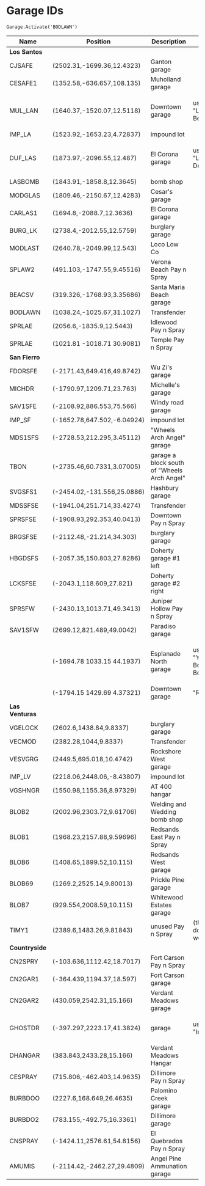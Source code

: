 # Garage IDs

```
Garage.Activate('BODLAWN')
```

| Name             | Position                    | Description                                 | Notes                                 |
| ---------------- | --------------------------- | ------------------------------------------- | ------------------------------------- |
| **Los Santos**   |                             |                                             |                                       |
| CJSAFE           | (2502.31,-1699.36,12.4323)  | Ganton garage                               |                                       |
| CESAFE1          | (1352.58,-636.657,108.135)  | Muholland garage                            |                                       |
| MUL_LAN          | (1640.37,-1520.07,12.5118)  | Downtown garage                             | <p>used in <br>"Life's a Beach"</p>   |
| IMP_LA           | (1523.92,-1653.23,4.72837)  | impound lot                                 |                                       |
| DUF_LAS          | (1873.97,-2096.55,12.487)   | El Corona garage                            | <p>used in <br>"Los Desperados"</p>   |
| LASBOMB          | (1843.91,-1858.8,12.3645)   | bomb shop                                   |                                       |
| MODGLAS          | (1809.46,-2150.67,12.4283)  | Cesar's garage                              |                                       |
| CARLAS1          | (1694.8,-2088.7,12.3636)    | El Corona garage                            |                                       |
| BURG_LK          | (2738.4,-2012.55,12.5759)   | burglary garage                             |                                       |
| MODLAST          | (2640.78,-2049.99,12.543)   | Loco Low Co                                 |                                       |
| SPLAW2           | (491.103,-1747.55,9.45516)  | Verona Beach Pay n Spray                    |                                       |
| BEACSV           | (319.326,-1768.93,3.35686)  | Santa Maria Beach garage                    |                                       |
| BODLAWN          | (1038.24,-1025.67,31.1027)  | Transfender                                 |                                       |
| SPRLAE           | (2056.6,-1835.9,12.5443)    | Idlewood Pay n Spray                        |                                       |
| SPRLAE           | (1021.81 -1018.71 30.9081)  | Temple Pay n Spray                          |                                       |
| **San Fierro**   |                             |                                             |                                       |
| FDORSFE          | (-2171.43,649.416,49.8742)  | Wu Zi's garage                              |                                       |
| MICHDR           | (-1790.97,1209.71,23.763)   | Michelle's garage                           |                                       |
| SAV1SFE          | (-2108.92,886.553,75.566)   | Windy road garage                           |                                       |
| IMP_SF           | (-1652.78,647.502,-6.04924) | impound lot                                 |                                       |
| MDS1SFS          | (-2728.53,212.295,3.45112)  | "Wheels Arch Angel" garage                  |                                       |
| TBON             | (-2735.46,60.7331,3.07005)  | garage a block south of "Wheels Arch Angel" |                                       |
| SVGSFS1          | (-2454.02,-131.556,25.0886) | Hashbury garage                             |                                       |
| MDSSFSE          | (-1941.04,251.714,33.4274)  | Transfender                                 |                                       |
| SPRSFSE          | (-1908.93,292.353,40.0413)  | Downtown Pay n Spray                        |                                       |
| BRGSFSE          | (-2112.48,-21.214,34.303)   | burglary garage                             |                                       |
| HBGDSFS          | (-2057.35,150.803,27.8286)  | Doherty garage #1 left                      |                                       |
| LCKSFSE          | (-2043.1,118.609,27.821)    | Doherty garage #2 right                     |                                       |
| SPRSFW           | (-2430.13,1013.71,49.3413)  | Juniper Hollow Pay n Spray                  |                                       |
| SAV1SFW          | (2699.12,821.489,49.0042)   | Paradiso garage                             |                                       |
|                  | (-1694.78 1033.15 44.1937)  | Esplanade North garage                      | <p>used in <br>"Yay Ka-Boom-Boom"</p> |
|                  | (-1794.15 1429.69 4.37321)  | Downtown garage                             | "Ran Fa Li"                           |
| **Las Venturas** |                             |                                             |                                       |
| VGELOCK          | (2602.6,1438.84,9.8337)     | burglary garage                             |                                       |
| VECMOD           | (2382.28,1044,9.8337)       | Transfender                                 |                                       |
| VESVGRG          | (2449.5,695.018,10.4742)    | Rockshore West garage                       |                                       |
| IMP_LV           | (2218.06,2448.06,-8.43807)  | impound lot                                 |                                       |
| VGSHNGR          | (1550.98,1155.36,8.97329)   | AT 400 hangar                               |                                       |
| BLOB2            | (2002.96,2303.72,9.61706)   | Welding and Wedding bomb shop               |                                       |
| BLOB1            | (1968.23,2157.88,9.59696)   | Redsands East Pay n Spray                   |                                       |
| BLOB6            | (1408.65,1899.52,10.115)    | Redsands West garage                        |                                       |
| BLOB69           | (1269.2,2525.14,9.80013)    | Prickle Pine garage                         |                                       |
| BLOB7            | (929.554,2008.59,10.115)    | Whitewood Estates garage                    |                                       |
| TIMY1            | (2389.6,1483.26,9.81843)    | unused Pay n Spray                          | (the door doesn't work)               |
| **Countryside**  |                             |                                             |                                       |
| CN2SPRY          | (-103.636,1112.42,18.7017)  | Fort Carson Pay n Spray                     |                                       |
| CN2GAR1          | (-364.439,1194.37,18.597)   | Fort Carson garage                          |                                       |
| CN2GAR2          | (430.059,2542.31,15.166)    | Verdant Meadows garage                      |                                       |
| GHOSTDR          | (-397.297,2223.17,41.3824)  | garage                                      | <p> used in<br>"Interdiction"</p>     |
| DHANGAR          | (383.843,2433.28,15.166)    | Verdant Meadows Hangar                      |                                       |
| CESPRAY          | (715.806,-462.403,14.9635)  | Dillimore Pay n Spray                       |                                       |
| BURBDOO          | (2227.6,168.649,26.4635)    | Palomino Creek garage                       |                                       |
| BURBDO2          | (783.155,-492.75,16.3361)   | Dillimore garage                            |                                       |
| CNSPRAY          | (-1424.11,2576.61,54.8156)  | El Quebrados Pay n Spray                    |                                       |
| AMUMIS           | (-2114.42,-2462.27,29.4809) | Angel Pine Ammunation garage                |                                       |
